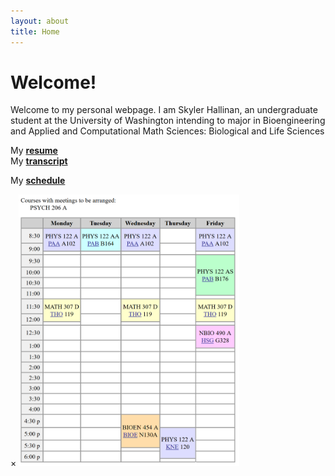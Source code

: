 ```yaml
---
layout: about
title: Home
---
```

<link rel="stylesheet" type="text/css" href="//fonts.googleapis.com/css?family=Open+Sans" />


# Welcome!
Welcome to my personal webpage. I am Skyler Hallinan, an undergraduate student at the University of Washington intending to major in Bioengineering and Applied and Computational Math Sciences: Biological and Life Sciences

<p> My <a href="/assets/official/Hallinan_Skyler_Resume.pdf" target = "_blank"><b>resume</b></a> <br>
My <a href="/assets/official/UWUnofficialTranscript.pdf" target = "_blank"><b>transcript</b></a> <br>

<!-- Trigger/Open The Modal -->
My <a href="#" id="clickText" ><b>schedule</b></a> </p>

<!-- The Modal -->
<div id="myModal" class="modal">

  <!-- Modal content -->
  <div class="modal-content">
    <span class="close">&times;</span>
    <img src="/assets/official/autumnschedule.png" alt="Autumn schedule" style="width:70%">
  </div>

</div>

<script>
// Get the modal
var modal = document.getElementById('myModal');

// Get the button that opens the modal
var btn = document.getElementById("clickText");

// Get the <span> element that closes the modal
var span = document.getElementsByClassName("close")[0];

// When the user clicks the button, open the modal 
btn.onclick = function() {
    modal.style.display = "block";
}

// When the user clicks on <span> (x), close the modal
span.onclick = function() {
    modal.style.display = "none";
}

// When the user clicks anywhere outside of the modal, close it
window.onclick = function(event) {
    if (event.target == modal) {
        modal.style.display = "none";
    }
}
</script>


